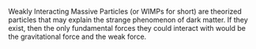 Weakly Interacting Massive Particles (or WIMPs for short) are theorized particles that may explain the strange phenomenon of dark matter. If they exist, then the only fundamental forces they could interact with would be the gravitational force and the weak force.